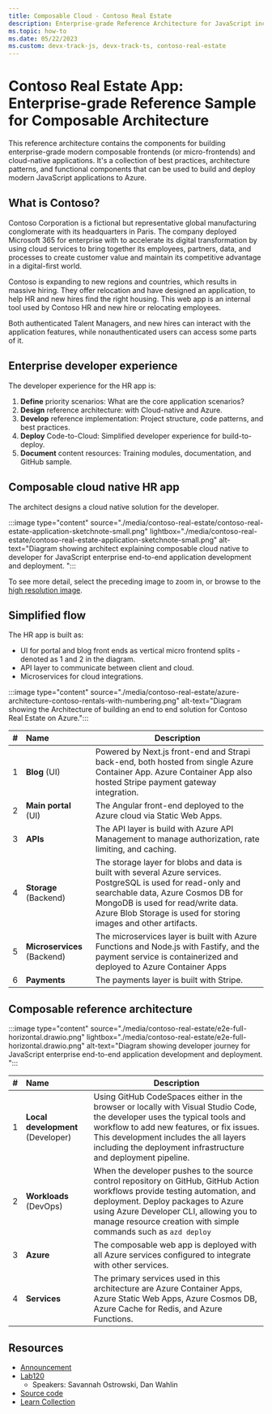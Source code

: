```yaml
---
title: Composable Cloud - Contoso Real Estate 
description: Enterprise-grade Reference Architecture for JavaScript including a collection of best practices, architecture patterns, and functional components that can be used to build and deploy modern JavaScript applications to Azure.
ms.topic: how-to
ms.date: 05/22/2023
ms.custom: devx-track-js, devx-track-ts, contoso-real-estate
---
```


# Contoso Real Estate App: Enterprise-grade Reference Sample for Composable Architecture

This reference architecture contains the components for building enterprise-grade modern composable frontends (or micro-frontends) and cloud-native applications. It's a collection of best practices, architecture patterns, and functional components that can be used to build and deploy modern JavaScript applications to Azure.

## What is Contoso?

Contoso Corporation is a fictional but representative global manufacturing conglomerate with its headquarters in Paris. The company deployed Microsoft 365 for enterprise with to accelerate its digital transformation by using cloud services to bring together its employees, partners, data, and processes to create customer value and maintain its competitive advantage in a digital-first world.

Contoso is expanding to new regions and countries, which results in massive hiring. They offer relocation and have designed an application, to help HR and new hires find the right housing. This web app is an internal tool used by Contoso HR and new hire or relocating employees.

Both authenticated Talent Managers, and new hires can interact with the application features, while nonauthenticated users can access some parts of it.

## Enterprise developer experience

The developer experience for the HR app is: 

1. **Define** priority scenarios: What are the core application scenarios?
2. **Design** reference architecture: with Cloud-native and Azure.
3. **Develop** reference implementation: Project structure, code patterns, and best practices.
4. **Deploy** Code-to-Cloud: Simplified developer experience for build-to-deploy.
5. **Document** content resources: Training modules, documentation, and GitHub sample.

## Composable cloud native HR app

The architect designs a cloud native solution for the developer.

:::image type="content" source="./media/contoso-real-estate/contoso-real-estate-application-sketchnote-small.png" lightbox="./media/contoso-real-estate/contoso-real-estate-application-sketchnote-small.png" alt-text="Diagram showing architect explaining composable cloud native to developer for JavaScript enterprise end-to-end application development and deployment. ":::

To see more detail, select the preceding image to zoom in, or browse to the [high resolution image](./media/contoso-real-estate/contoso-real-estate-application-sketchnote.png).

## Simplified flow

The HR app is built as:

* UI for portal and blog front ends as vertical micro frontend splits - denoted as 1 and 2 in the diagram.
* API layer to communicate between client and cloud.
* Microservices for cloud integrations.

:::image type="content" source="./media/contoso-real-estate/azure-architecture-contoso-rentals-with-numbering.png" alt-text="Diagram showing the Architecture of building an end to end solution for Contoso Real Estate on Azure.":::

|#|Name|Description|
|:--|:--|--|
|1|**Blog** (UI)|Powered by Next.js front-end and Strapi back-end, both hosted from single Azure Container App. Azure Container App also hosted Stripe payment gateway integration.|
|2|**Main portal** (UI)|The Angular front-end deployed to the Azure cloud via Static Web Apps.|
|3|**APIs**|The API layer is build with Azure API Management to manage authorization, rate limiting, and caching.|
|4|**Storage** (Backend)|The storage layer for blobs and data is built with several Azure services. PostgreSQL is used for read-only and searchable data, Azure Cosmos DB for MongoDB is used for read/write data. Azure Blob Storage is used for storing images and other artifacts.|
|5|**Microservices** (Backend)| The microservices layer is built with Azure Functions and Node.js with Fastify, and the payment service is containerized and deployed to Azure Container Apps|
|6|**Payments**|The payments layer is built with Stripe.|

## Composable reference architecture

:::image type="content" source="./media/contoso-real-estate/e2e-full-horizontal.drawio.png" lightbox="./media/contoso-real-estate/e2e-full-horizontal.drawio.png" alt-text="Diagram showing developer journey for JavaScript enterprise end-to-end application development and deployment. ":::

|#|Name|Description|
|:--|:--|--|
|1|**Local development** (Developer)|Using GitHub CodeSpaces either in the browser or locally with Visual Studio Code, the developer uses the typical tools and workflow to add new features, or fix issues. This development includes the all layers including the deployment infrastructure and deployment pipeline.|
|2|**Workloads** (DevOps)|When the developer pushes to the source control repository on GitHub, GitHub Action workflows provide testing automation, and deployment. Deploy packages to Azure using Azure Developer CLI, allowing you to manage resource creation with simple commands such as `azd deploy`|
|3|**Azure**|The composable web app is deployed with all Azure services configured to integrate with other services.|
|4|**Services**|The primary services used in this architecture are Azure Container Apps, Azure Static Web Apps, Azure Cosmos DB, Azure Cache for Redis, and Azure Functions.|

## Resources

* [Announcement](https://aka.ms/contoso-real-estate/announcement)
* [Lab120](https://github.com/contoso-real-estate/msbuild-2023)
    * Speakers: Savannah Ostrowski, Dan Wahlin
* [Source code](https://aka.ms/contoso-real-estate-github)
* [Learn Collection](https://aka.ms/javascript-e2e-serverless-learn-collection)
